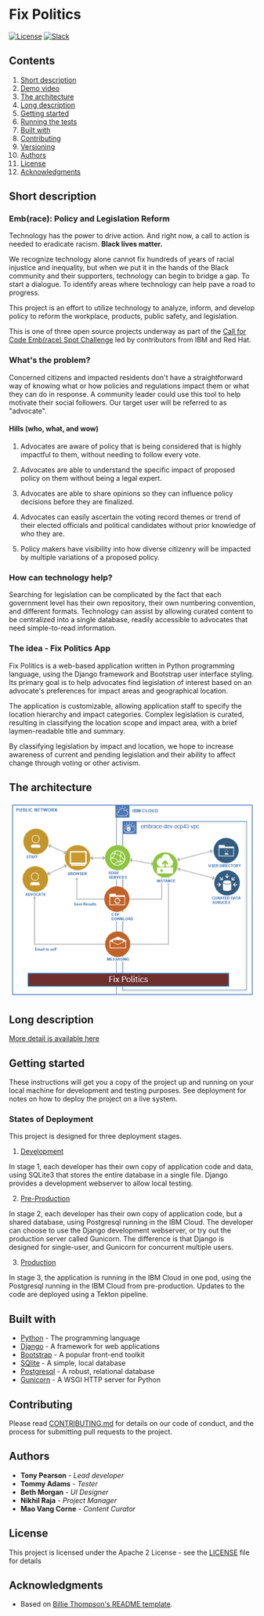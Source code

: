 # Fix Politics

[![License](https://img.shields.io/badge/License-Apache2-blue.svg)](https://www.apache.org/licenses/LICENSE-2.0) 
[![Slack](https://img.shields.io/badge/Join-Slack-blue)](https://callforcode.org/slack)

## Contents

1. [Short description](#short-description)
1. [Demo video](#demo-video)
1. [The architecture](#the-architecture)
1. [Long description](#long-description)
1. [Getting started](#getting-started)
1. [Running the tests](#running-the-tests)
1. [Built with](#built-with)
1. [Contributing](#contributing)
1. [Versioning](#versioning)
1. [Authors](#authors)
1. [License](#license)
1. [Acknowledgments](#acknowledgments)

## Short description

### Emb(race): Policy and Legislation Reform

Technology has the power to drive action. And right now, a call to action is
needed to eradicate racism. **Black lives matter.**

We recognize technology alone cannot fix hundreds of years of racial injustice
and inequality, but when we put it in the hands of the Black community and
their supporters, technology can begin to bridge a gap. To start a dialogue.
To identify areas where technology can help pave a road to progress.

This project is an effort to utilize technology to analyze, inform, and
develop policy to reform the workplace, products, public safety, and
legislation.

This is one of three open source projects underway as part of the [Call for 
Code Emb(race) Spot Challenge](https://github.com/topics/embrace-call-for-code) 
led by contributors from IBM and Red Hat.

### What's the problem?

Concerned citizens and impacted residents don't have a straightforward way of 
knowing what or how policies and regulations impact them or what they can do 
in response.  A community leader could use this tool to help motivate their
social followers.  Our target user will be referred to as "advocate".

#### Hills (who, what, and wow)

1. Advocates are aware of policy that is being considered that is 
highly impactful to them, without needing to follow every vote.

2. Advocates are able to understand the specific impact of proposed 
policy on them without being a legal expert.

3. Advocates are able to share opinions so they can influence policy 
decisions before they are finalized.

4. Advocates can easily ascertain the voting record themes or trend of their
elected officials and political candidates without prior knowledge of who
they are.

5. Policy makers have visibility into how diverse citizenry will be impacted
by multiple variations of a proposed policy.


### How can technology help?

Searching for legislation can be complicated by the fact that each government
level has their own repository, their own numbering convention, and different
formats.  Technology can assist by allowing curated content to be centralized
into a single database, readily accessible to advocates that need 
simple-to-read information.


### The idea  - Fix Politics App

Fix Politics is a web-based application written in Python programming
language, using the Django framework and Bootstrap user interface styling. Its 
primary goal is to help advocates find legislation of interest based on an
advocate's preferences for impact areas and geographical location. 

The application is customizable, allowing application staff to specify
the location hierarchy and impact categories.  Complex legislation is curated, 
resulting in classifying the location scope and impact area, with a brief 
laymen-readable title and summary.

By classifying legislation by impact and location, we hope to increase 
awareness of current and pending legislation and their ability to affect change 
through voting or other activism.


## The architecture

![architecture](docs/Architecture-Fix-Politics-2020-08-26.png)

## Long description

[More detail is available here](DESCRIPTION.md)


## Getting started

These instructions will get you a copy of the project up and running on your 
local machine for development and testing purposes. See deployment for notes 
on how to deploy the project on a live system.

### States of Deployment

This project is designed for three deployment stages.

1. [Development](docs/STAGE1.md)

In stage 1, each developer has their own copy of application code and
data, using SQLite3 that stores the entire database in a single file.
Django provides a development webserver to allow local testing.

2. [Pre-Production](docs/STAGE2.md)

In stage 2, each developer has their own copy of application code, but
a shared database, using Postgresql running in the IBM Cloud.  The
developer can choose to use the Django development webserver, or try out
the production server called Gunicorn.  The difference is that Django
is designed for single-user, and Gunicorn for concurrent multiple users.

3. [Production](docs/STAGE3.md)

In stage 3, the application is running in the IBM Cloud in one pod, using the
Postgresql running in the IBM Cloud from pre-production.  Updates to the
code are deployed using a Tekton pipeline.


## Built with

* [Python](https://www.python.org/) - The programming language
* [Django](https://www.djangoproject.com/) - A framework for web applications
* [Bootstrap](https://getbootstrap.com/) - A popular front-end toolkit
* [SQlite](https://www.sqlite.org/index.html) - A simple, local database
* [Postgresql](https://www.postgresql.org/) - A robust, relational database
* [Gunicorn](https://gunicorn.org/) - A WSGI HTTP server for Python


## Contributing

Please read [CONTRIBUTING.md](CONTRIBUTING.md) for details on our code of 
conduct, and the process for submitting pull requests to the project.


## Authors

* **Tony Pearson** - *Lead developer*
* **Tommy Adams** - *Tester*
* **Beth Morgan** - *UI Designer*
* **Nikhil Raja** - *Project Manager*
* **Mao Vang Corne** - *Content Curator*


## License

This project is licensed under the Apache 2 License - 
see the [LICENSE](LICENSE) file for details

## Acknowledgments

* Based on [Billie Thompson's README 
template](https://gist.github.com/PurpleBooth/109311bb0361f32d87a2).
